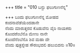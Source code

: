 +++
title = "010 ಬನ್ದು ಫಲುಗುಣನೆನ್ನ"

+++
ಬಂದು ಫಲುಗುಣನೆನ್ನ ಮೋಹದ  
ಕಂದನಾವೆಡೆಯೆಂದಡಾನೇ  
ನೆಂದು ಮಾರುತ್ತರವ ಕೊಡುವೆನು ವೈರಿ ನಾಯಕರು  
ಕೊಂದರೆಂಬೆನೊ ಮೇಣು ನಾನೇ  
ಕೊಂದೆನೆಂಬೆನೊ ಶಿವ ಮಹಾ ದೇ  
ವೆಂದು ಪುತ್ರಸ್ನೇಹ ಸೌರಂಭದಲಿ ಹಲುಬಿದನು    ॥10॥